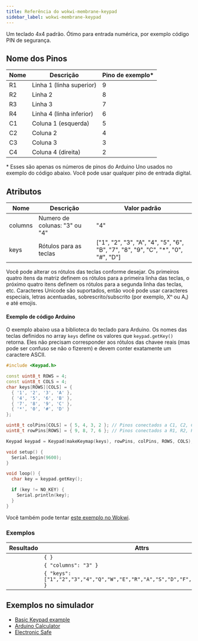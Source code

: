 ```yaml
---
title: Referência do wokwi-membrane-keypad
sidebar_label: wokwi-membrane-keypad
---
```


Um teclado 4x4 padrão. Ótimo para entrada numérica, por exemplo código PIN de segurança.

<wokwi-membrane-keypad connector="true" />

## Nome dos Pinos

| Nome | Descrição                | Pino de exemplo\* |
| ---- | ------------------------ | ----------------- |
| R1   | Linha 1 (linha superior) | 9                 |
| R2   | Linha 2                  | 8                 |
| R3   | Linha 3                  | 7                 |
| R4   | Linha 4 (linha inferior) | 6                 |
| C1   | Coluna 1 (esquerda)      | 5                 |
| C2   | Coluna 2                 | 4                 |
| C3   | Coluna 3                 | 3                 |
| C4   | Coluna 4 (direita)       | 2                 |

\* Esses são apenas os números de pinos do Arduino Uno usados ​​no exemplo do código abaixo. Você pode usar qualquer pino de entrada digital.

## Atributos

| Nome    | Descrição                     | Valor padrão                                                                     |
| ------- | ----------------------------- | -------------------------------------------------------------------------------- |
| columns | Numero de colunas: "3" ou "4" | "4"                                                                              |
| keys    | Rótulos para as teclas        | ["1", "2", "3", "A", "4", "5", "6", "B", "7", "8", "9", "C", "*", "0", "#", "D"] |

Você pode alterar os rótulos das teclas conforme desejar. Os primeiros quatro itens da matriz definem os rótulos para a primeira linha das teclas, o próximo
quatro itens definem os rótulos para a segunda linha das teclas, etc. Caracteres Unicode são suportados, então você pode usar caracteres especiais,
letras acentuadas, sobrescrito/subscrito (por exemplo, Xⁿ ou A₁) e até emojis.

#### Exemplo de código Arduino

O exemplo abaixo usa a biblioteca do teclado para Arduino. Os nomes das teclas definidos no array `keys`
define os valores que `keypad.getKey()` retorna. Eles não precisam corresponder aos rótulos das chavee reais
(mas pode ser confuso se não o fizerem) e devem conter exatamente um caractere ASCII.

```cpp
#include <Keypad.h>

const uint8_t ROWS = 4;
const uint8_t COLS = 4;
char keys[ROWS][COLS] = {
  { '1', '2', '3', 'A' },
  { '4', '5', '6', 'B' },
  { '7', '8', '9', 'C' },
  { '*', '0', '#', 'D' }
};

uint8_t colPins[COLS] = { 5, 4, 3, 2 }; // Pinos conectados a C1, C2, C3, C4
uint8_t rowPins[ROWS] = { 9, 8, 7, 6 }; // Pinos conectados a R1, R2, R3, R4

Keypad keypad = Keypad(makeKeymap(keys), rowPins, colPins, ROWS, COLS);

void setup() {
  Serial.begin(9600);
}

void loop() {
  char key = keypad.getKey();

  if (key != NO_KEY) {
    Serial.println(key);
  }
}
```

Você também pode tentar [este exemplo no Wokwi](https://wokwi.com/projects/294980637632233994).

### Exemplos

| Resultado                                                                                                           | Attrs                                                                           |
| ------------------------------------------------------------------------------------------------------------------- | ------------------------------------------------------------------------------- |
| <wokwi-membrane-keypad connector="true" />                                                                          | `{ }`                                                                           |
| <wokwi-membrane-keypad connector="true" columns="3" />                                                              | `{ "columns": "3" }`                                                            |
| <wokwi-membrane-keypad connector="true" keys='["1","2","3","4","Q","W","E","R","A","S","D","F","Z","X","C","V"]' /> | `{ "keys": ["1","2","3","4","Q","W","E","R","A","S","D","F","Z","X","C","V"] }` |

## Exemplos no simulador

- [Basic Keypad example](https://wokwi.com/projects/294980637632233994)
- [Arduino Calculator](https://wokwi.com/projects/276825819240727048)
- [Electronic Safe](https://wokwi.com/arduino/libraries/demo/electronic-safe)
